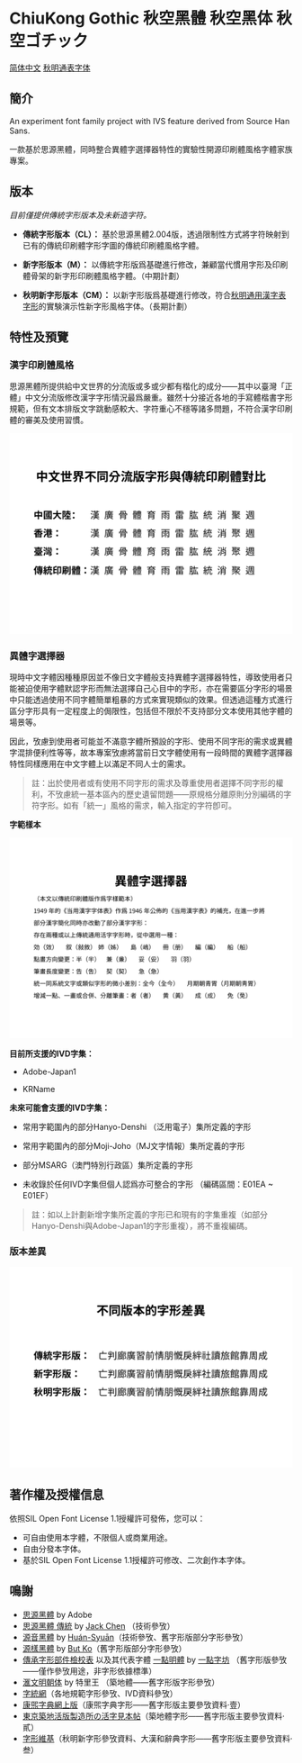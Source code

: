 # ChiuKong Gothic 秋空黑體 秋空黑体 秋空ゴチック
[简体中文]() [秋明通表字体]()
## 簡介
An experiment font family project with IVS feature derived from Source Han Sans.

一款基於思源黑體，同時整合異體字選擇器特性的實驗性開源印刷體風格字體家族專案。

## 版本
  _目前僅提供傳統字形版本及未新造字符。_

- **傳統字形版本（CL）：** 基於思源黑體2.004版，透過限制性方式將字符映射到已有的傳統印刷體字形字圖的傳統印刷體風格字體。

- **新字形版本（M）：** 以傳統字形版爲基礎進行修改，兼顧當代慣用字形及印刷體骨架的新字形印刷體風格字體。（中期計劃）

- **秋明新字形版本（CM）：** 以新字形版爲基礎進行修改，符合[秋明通用漢字表字形](https://glyphwiki.org/wiki/Group:chiuming-neko_cm-chara-list)的󠄀實験演示性新字形風格字体。（長期計劃）

## 特性及預覽

### 漢字印刷體風格

思源黑體所提供給中文世界的分流版或多或少都有楷化的成分——其中以臺灣「正體」中文分流版修改漢字字形情況最爲嚴重。雖然十分接近各地的手寫體楷書字形規範，但有文本排版文字跳動感較大、字符重心不穩等諸多問題，不符合漢字印刷體的審美及使用習慣。

![diff2](https://github.com/ChiuMing-Neko/ChiuKongGothic/blob/main/images/diff2.png)

### 異體字選擇器

現時中文字體因種種原因並不像日文字體般支持異體字選擇器特性，導致使用者只能被迫使用字體默認字形而無法選擇自己心目中的字形，亦在需要區分字形的場景中只能透過使用不同字體簡單粗暴的方式來實現類似的效果。但透過這種方式進行區分字形具有一定程度上的侷限性，包括但不限於不支持部分文本使用其他字體的場景等。

因此，攷慮到使用者可能並不滿意字體所預設的字形、使用不同字形的需求或異體字混排便利性等等，故本專案攷慮將當前日文字體使用有一段時間的異體字選擇器特性同樣應用在中文字體上以滿足不同人士的需求。


>註：出於使用者或有使用不同字形的需求及尊重使用者選擇不同字形的權利，不攷慮統一基本區內的歷史遺留問題——原規格分離原則分別編碼的字符字形。如有「統一」風格的需求，輸入指定的字符卽可。

**字範樣本**

![IVS-Sample](https://github.com/ChiuMing-Neko/ChiuKongGothic/blob/main/images/IVS-sample.png)

**目前所支援的IVD字集：**

- Adobe-Japan1

- KRName

**未來可能會支援的IVD字集：**

- 常用字範圍內的部分Hanyo-Denshi （泛用電子）集所定義的字形

- 常用字範圍內的部分Moji-Joho（MJ文字情報）集所定義的字形

- 部分MSARG（澳門特別行政區）集所定義的字形

- 未收錄於任何IVD字集但個人認爲亦可整合的字形 （編碼區間：E01EA ~ E01EF）


> 註：如以上計劃新增字集所定義的字形已和現有的字集重複（如部分Hanyo-Denshi與Adobe-Japan1的字形重複），將不重複編碼。

### 版本差異

![diff1](https://github.com/ChiuMing-Neko/ChiuKongGothic/blob/main/images/diff1.png)

## 著作權及授權信息
依照SIL Open Font License 1.1授權許可發佈，您可以：
- 可自由使用本字體，不限個人或商業用途。
- 自由分發本字体。
- 基於SIL Open Font License 1.1授權許可修改、二次創作本字体。

## 鳴謝
- [思源黑體](https://github.com/adobe-fonts/source-han-sans) by Adobe
- [思源黑體 傳統](https://github.com/redchenjs/source-han-sans-classic) by [Jack Chen](https://github.com/redchenjs) （技術參攷）
- [源音黑體](https://github.com/MoneMizuno/Genne-Gothic) by [Huán-Syuān](https://github.com/MoneMizuno)（技術參攷、舊字形版部分字形參攷）
- [源樣黑體](https://github.com/ButTaiwan/genyog-font) by [But Ko](https://github.com/ButTaiwan)（舊字形版部分字形參攷）
- [傳承字形部件檢校表](https://github.com/ichitenfont/inheritedglyphs) 以及其代表字體 [一點明體](https://github.com/ichitenfont/I.Ming) by [一點字坊](https://github.com/ichitenfont) （舊字形版參攷——僅作參攷用途，非字形依據標準）
- [滙文明朝体](https://zhuanlan.zhihu.com/p/344103391) by 特里王 （築地體——舊字形版字形參攷）
- [字統網](http://zi.tools)（各地規範字形參攷、IVD資料參攷）
- [康煕字典網上版](https://www.kangxizidian.com/)（康煕字典字形——舊字形版主要參攷資料·壹）
- [東京築地活版製造所の活字見本帖](http://www.asahi-net.or.jp/~sd5a-ucd/Tsukiji-5go-S11-Specimenbook.html)（築地體字形——舊字形版主要參攷資料·貳）
- [字形維基](https://glyphwiki.org/)（秋明新字形參攷資料、大漢和辭典字形——舊字形版主要參攷資料·叁）
